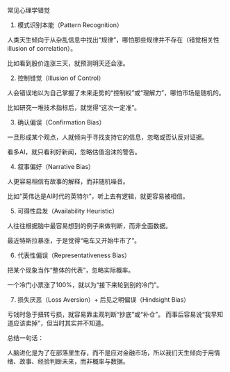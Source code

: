 常见心理学错觉

1. 模式识别本能（Pattern Recognition）

人类天生倾向于从杂乱信息中找出“规律”，哪怕那些规律并不存在（错觉相关性 illusion of correlation）。

比如看到股价连涨三天，就预测明天还会涨。


2. 控制错觉（Illusion of Control）

人会错误地以为自己掌握了未来走势的“控制权”或“理解力”，哪怕市场是随机的。

比如研究一堆技术指标后，就觉得“这次一定准”。


3. 确认偏误（Confirmation Bias）

一旦形成某个观点，人就倾向于寻找支持它的信息，忽略或否认反对证据。

看多AI，就只看利好新闻，忽略估值泡沫的警告。


4. 叙事偏好（Narrative Bias）

人更容易相信有故事的解释，而非随机噪音。

比如“英伟达是AI时代的英特尔”，听上去有逻辑，就更容易被相信。


5. 可得性启发（Availability Heuristic）

人往往根据脑中最容易想到的例子来做判断，而非全面数据。

最近特斯拉暴涨，于是觉得“电车又开始牛市了”。


6. 代表性偏误（Representativeness Bias）

把某个现象当作“整体的代表”，忽略实际概率。

一个冷门小票涨了100%，就以为“接下来轮到别的冷门”。


7. 损失厌恶（Loss Aversion）+ 后见之明偏误（Hindsight Bias）

亏钱时急于扭转亏损，就容易靠主观判断“抄底”或“补仓”。
而事后容易说“我早知道应该卖掉”，但当时其实并不知道。


总结一句话：

人脑进化是为了在部落里生存，而不是应对金融市场，所以我们天生倾向于用情绪、故事、经验判断未来，而非概率与数据。

